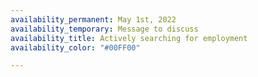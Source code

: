 ```yaml
---
availability_permanent: May 1st, 2022
availability_temporary: Message to discuss
availability_title: Actively searching for employment
availability_color: "#00FF00"

---
```

